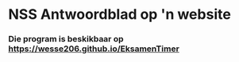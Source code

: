 <h1>NSS Antwoordblad op 'n website</h1>
<h3>Die program is beskikbaar op <a href="https://wesse206.github.io/NSSAntwoordblad">https://wesse206.github.io/EksamenTimer</a></h3>

